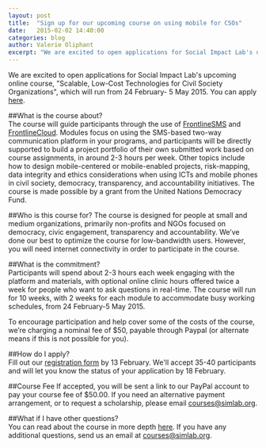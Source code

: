```yaml
---
layout: post
title:  "Sign up for our upcoming course on using mobile for CSOs"
date:   2015-02-02 14:40:00
categories: blog
author: Valerie Oliphant
excerpt: "We are excited to open applications for Social Impact Lab's upcoming online course, 'Scalable, Low-Cost Technologies for Civil Society Organizations', which will run from 24 February - 5 May 2015."
---
```

We are excited to open applications for Social Impact Lab's upcoming online course, "Scalable, Low-Cost Technologies for Civil Society Organizations", which will run from 24 February- 5 May 2015. You can apply [here](http://courses.frontlinesms.com/sign-up/). 

##What is the course about?  
The course will guide participants through the use of [FrontlineSMS](http://www.frontlinesms.com/technologies/frontlinesms-overview/) and [FrontlineCloud](http://www.frontlinesms.com/technologies/frontlinecloud-overview/).  Modules focus on using the SMS-based two-way communication platform in your programs, and participants will be directly supported to build a project portfolio of their own submitted work based on course assignments, in around 2-3 hours per week. Other topics include how to design mobile-centered or mobile-enabled projects, risk-mapping, data integrity and ethics considerations when using ICTs and mobile phones in civil society, democracy, transparency, and accountability initiatives. The course is made possible by a grant from the United Nations Democracy Fund.

##Who is this course for?
The course is designed for people at small and medium organizations, primarily non-profits and NGOs focused on democracy, civic engagement, transparency and accountability. We’ve done our best to optimize the course for low-bandwidth users. However, you will need internet connectivity in order to participate in the course.

##What is the commitment?  
Participants will spend about 2-3 hours each week engaging with the platform and materials, with optional online clinic hours offered twice a week for people who want to ask questions in real-time. The course will run for 10 weeks, with 2 weeks for each module to accommodate busy working schedules, from 24 February-5 May 2015.

To encourage participation and help cover some of the costs of the course, we’re charging a nominal fee of $50, payable through Paypal (or alternate means if this is not possible for you).

##How do I apply?  
Fill out our [registration form](http://courses.frontlinesms.com/sign-up/) by 13 February. We'll accept 35-40 participants and will let you know the status of your application by 18 February.

##Course Fee
If accepted, you will be sent a link to our PayPal account to pay your course fee of $50.00.  If you need an alternative payment arrangement, or to request a scholarship, please email [courses@simlab.org](mailto:courses@simlab.org). 

##What if I have other questions?  
You can read about the course in more depth [here](http://courses.frontlinesms.com/how-it-works/). If you have any additional questions, send us an email at [courses@simlab.org](mailto:courses@simlab.org). 
